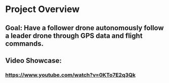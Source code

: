 # Project Overview
## Goal: Have a follower drone autonomously follow a leader drone  through GPS data and flight commands.

## Video Showcase:
### https://www.youtube.com/watch?v=0KTo7E2q3Qk
